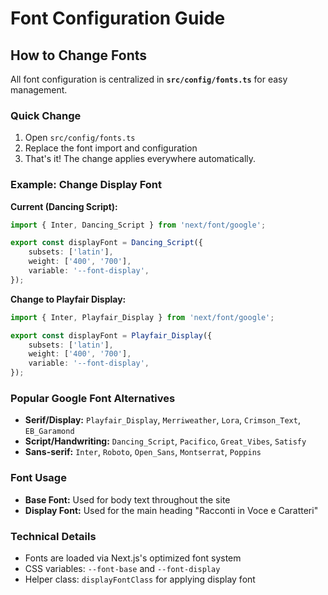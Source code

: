 # Font Configuration Guide

## How to Change Fonts

All font configuration is centralized in **`src/config/fonts.ts`** for easy management.

### Quick Change

1. Open `src/config/fonts.ts`
2. Replace the font import and configuration
3. That's it! The change applies everywhere automatically.

### Example: Change Display Font

**Current (Dancing Script):**
```typescript
import { Inter, Dancing_Script } from 'next/font/google';

export const displayFont = Dancing_Script({
    subsets: ['latin'],
    weight: ['400', '700'],
    variable: '--font-display',
});
```

**Change to Playfair Display:**
```typescript
import { Inter, Playfair_Display } from 'next/font/google';

export const displayFont = Playfair_Display({
    subsets: ['latin'],
    weight: ['400', '700'],
    variable: '--font-display',
});
```

### Popular Google Font Alternatives

- **Serif/Display:** `Playfair_Display`, `Merriweather`, `Lora`, `Crimson_Text`, `EB_Garamond`
- **Script/Handwriting:** `Dancing_Script`, `Pacifico`, `Great_Vibes`, `Satisfy`
- **Sans-serif:** `Inter`, `Roboto`, `Open_Sans`, `Montserrat`, `Poppins`

### Font Usage

- **Base Font:** Used for body text throughout the site
- **Display Font:** Used for the main heading "Racconti in Voce e Caratteri"

### Technical Details

- Fonts are loaded via Next.js's optimized font system
- CSS variables: `--font-base` and `--font-display`
- Helper class: `displayFontClass` for applying display font

